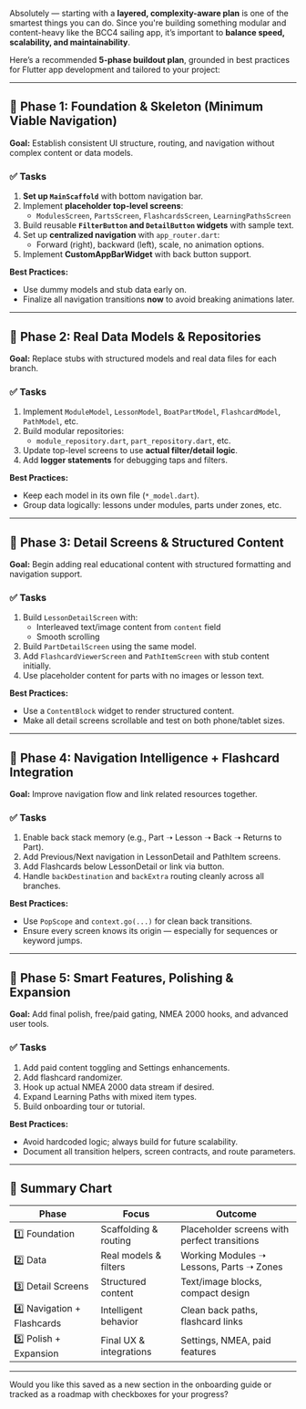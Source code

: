 Absolutely — starting with a **layered, complexity-aware plan** is one of the smartest things you can do. Since you're building something modular and content-heavy like the BCC4 sailing app, it’s important to **balance speed, scalability, and maintainability**.

Here’s a recommended **5-phase buildout plan**, grounded in best practices for Flutter app development and tailored to your project:

---

## 🚧 **Phase 1: Foundation & Skeleton (Minimum Viable Navigation)**

**Goal:** Establish consistent UI structure, routing, and navigation without complex content or data models.

### ✅ Tasks
1. **Set up `MainScaffold`** with bottom navigation bar.
2. Implement **placeholder top-level screens**:
   - `ModulesScreen`, `PartsScreen`, `FlashcardsScreen`, `LearningPathsScreen`
3. Build reusable **`FilterButton` and `DetailButton` widgets** with sample text.
4. Set up **centralized navigation** with `app_router.dart`:
   - Forward (right), backward (left), scale, no animation options.
5. Implement **CustomAppBarWidget** with back button support.

**Best Practices:**
- Use dummy models and stub data early on.
- Finalize all navigation transitions **now** to avoid breaking animations later.

---

## 🔷 **Phase 2: Real Data Models & Repositories**

**Goal:** Replace stubs with structured models and real data files for each branch.

### ✅ Tasks
1. Implement `ModuleModel`, `LessonModel`, `BoatPartModel`, `FlashcardModel`, `PathModel`, etc.
2. Build modular repositories:
   - `module_repository.dart`, `part_repository.dart`, etc.
3. Update top-level screens to use **actual filter/detail logic**.
4. Add **logger statements** for debugging taps and filters.

**Best Practices:**
- Keep each model in its own file (`*_model.dart`).
- Group data logically: lessons under modules, parts under zones, etc.

---

## 🌱 **Phase 3: Detail Screens & Structured Content**

**Goal:** Begin adding real educational content with structured formatting and navigation support.

### ✅ Tasks
1. Build `LessonDetailScreen` with:
   - Interleaved text/image content from `content` field
   - Smooth scrolling
2. Build `PartDetailScreen` using the same model.
3. Add `FlashcardViewerScreen` and `PathItemScreen` with stub content initially.
4. Use placeholder content for parts with no images or lesson text.

**Best Practices:**
- Use a `ContentBlock` widget to render structured content.
- Make all detail screens scrollable and test on both phone/tablet sizes.

---

## 🔁 **Phase 4: Navigation Intelligence + Flashcard Integration**

**Goal:** Improve navigation flow and link related resources together.

### ✅ Tasks
1. Enable back stack memory (e.g., Part ➝ Lesson ➝ Back ➝ Returns to Part).
2. Add Previous/Next navigation in LessonDetail and PathItem screens.
3. Add Flashcards below LessonDetail or link via button.
4. Handle `backDestination` and `backExtra` routing cleanly across all branches.

**Best Practices:**
- Use `PopScope` and `context.go(...)` for clean back transitions.
- Ensure every screen knows its origin — especially for sequences or keyword jumps.

---

## 🚀 **Phase 5: Smart Features, Polishing & Expansion**

**Goal:** Add final polish, free/paid gating, NMEA 2000 hooks, and advanced user tools.

### ✅ Tasks
1. Add paid content toggling and Settings enhancements.
2. Add flashcard randomizer.
3. Hook up actual NMEA 2000 data stream if desired.
4. Expand Learning Paths with mixed item types.
5. Build onboarding tour or tutorial.

**Best Practices:**
- Avoid hardcoded logic; always build for future scalability.
- Document all transition helpers, screen contracts, and route parameters.

---

## 🧩 Summary Chart

| Phase | Focus | Outcome |
|-------|-------|---------|
| 1️⃣ Foundation | Scaffolding & routing | Placeholder screens with perfect transitions |
| 2️⃣ Data | Real models & filters | Working Modules ➝ Lessons, Parts ➝ Zones |
| 3️⃣ Detail Screens | Structured content | Text/image blocks, compact design |
| 4️⃣ Navigation + Flashcards | Intelligent behavior | Clean back paths, flashcard links |
| 5️⃣ Polish + Expansion | Final UX & integrations | Settings, NMEA, paid features |

---

Would you like this saved as a new section in the onboarding guide or tracked as a roadmap with checkboxes for your progress?